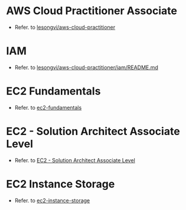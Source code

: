 <!--
 Copyright 2024 lesongvi

 Licensed under the Apache License, Version 2.0 (the "License");
 you may not use this file except in compliance with the License.
 You may obtain a copy of the License at

     https://www.apache.org/licenses/LICENSE-2.0

 Unless required by applicable law or agreed to in writing, software
 distributed under the License is distributed on an "AS IS" BASIS,
 WITHOUT WARRANTIES OR CONDITIONS OF ANY KIND, either express or implied.
 See the License for the specific language governing permissions and
 limitations under the License.
-->

# AWS Cloud Practitioner Associate

- Refer. to [lesongvi/aws-cloud-practitioner](https://github.com/lesongvi/aws-cloud-practitioner)

# IAM

- Refer. to [lesongvi/aws-cloud-practitioner/iam/README.md](https://github.com/lesongvi/aws-cloud-practitioner/iam/README.md)

# EC2 Fundamentals

- Refer. to [ec2-fundamentals](/ec2-fundamentals)

# EC2 - Solution Architect Associate Level

- Refer. to [EC2 - Solution Architect Associate Level](/ec2-saa-level)

# EC2 Instance Storage

- Refer. to [ec2-instance-storage](/ec2-instance-storage)
